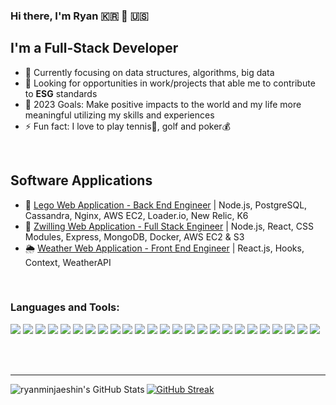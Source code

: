 ### Hi there, I'm Ryan 🇰🇷 🎾 🇺🇸

## I'm a Full-Stack Developer

- 💫   Currently focusing on data structures, algorithms, big data
- 🌱   Looking for opportunities in work/projects that able me to contribute to **ESG** standards
- 🥅   2023 Goals: Make positive impacts to the world and my life more meaningful utilizing my skills and experiences
- ⚡    Fun fact: I love to play tennis🎾, golf and poker💰
<br />

## Software Applications

- 🔮 [Lego Web Application - Back End Engineer](https://github.com/testing-is-for-noobs/Lego-Web-Application-Back-End-Engineer-Gallery) | Node.js, PostgreSQL, Cassandra, Nginx, AWS EC2, Loader.io, New Relic, K6
- 🔪 [Zwilling Web Application - Full Stack Engineer](https://github.com/Seeds-of-Change/Zwilling-Web-Application-Full-Stack-Engineer-Produt-Info-Section) | Node.js, React, CSS Modules, Express, MongoDB, Docker, AWS EC2 & S3
- 🌦 [Weather Web Application - Front End Engineer](https://ryanminjaeshin.github.io/weather_app_v3/) | React.js, Hooks, Context, WeatherAPI

<br />

### Languages and Tools:


![](https://img.shields.io/badge/Language-JavaScript-informational?style=plastic&logo=javascript&logoColor=white&color=blue)
![](https://img.shields.io/badge/Language-Java-informational?style=plastic&logo=javascript&logoColor=white&color=blue)
![](https://img.shields.io/badge/Language-HTML5-informational?style=plastic&logo=html5&logoColor=white&color=blue)
![](https://img.shields.io/badge/Language-CSS3-informational?style=plastic&logo=css3&logoColor=white&color=blue)
![](https://img.shields.io/badge/Database-PostgreSQL-informational?style=plastic&logo=postgresql&logoColor=white&color=blue)
![](https://img.shields.io/badge/Database-MongoDB-informational?style=plastic&logo=mongodb&logoColor=white&color=blue)
![](https://img.shields.io/badge/Database-MySQL-informational?style=plastic&logo=mysql&logoColor=white&color=blue)
![](https://img.shields.io/badge/Database-Cassandra-informational?style=plastic&logo=cassandra&logoColor=white&color=blue)
![](https://img.shields.io/badge/Tools-Spring-informational?style=plastic&logo=react&logoColor=white&color=blue)
![](https://img.shields.io/badge/Tools-React-informational?style=plastic&logo=react&logoColor=white&color=blue)
![](https://img.shields.io/badge/Tools-Express-informational?style=plastic&logo=express&logoColor=white&color=blue)
![](https://img.shields.io/badge/Tools-Node.js-informational?style=plastic&logo=node.js&logoColor=white&color=blue)
![](https://img.shields.io/badge/Tools-Webpack-informational?style=plastic&logo=webpack&logoColor=white&color=blue)
![](https://img.shields.io/badge/Tools-Babel-informational?style=plastic&logo=babel&logoColor=white&color=blue)
![](https://img.shields.io/badge/Tools-Postman-informational?style=plastic&logo=postman&logoColor=white&color=blue)
![](https://img.shields.io/badge/Tools-jQuery-informational?style=plastic&logo=jquery&logoColor=white&color=blue)
![](https://img.shields.io/badge/Tools-Trello-informational?style=plastic&logo=trello&logoColor=white&color=blue)
![](https://img.shields.io/badge/Tools-VS_Code-informational?style=plastic&logo=visual-studio-code&logoColor=white&color=blue)
![](https://img.shields.io/badge/Shell-Bash-informational?style=plastic&logo=gnu-bash&logoColor=white&color=blue)
![](https://img.shields.io/badge/Tools-NGINX-informational?style=plastic&logo=nginx&logoColor=white&color=blue)
![](https://img.shields.io/badge/Tools-Docker-informational?style=plastic&logo=docker&logoColor=white&color=blue)
![](https://img.shields.io/badge/Tools-Amazon_AWS-informational?style=plastic&logo=amazon-aws&logoColor=white&color=blue)
![](https://img.shields.io/badge/Testing-Jest-informational?style=plastic&logo=jest&logoColor=white&color=blue)
![](https://img.shields.io/badge/Testing-Mocha-informational?style=plastic&logo=mocha&logoColor=white&color=blue)
![](https://img.shields.io/badge/Testing-New_Relic-informational?style=plastic&logo=new-relic&logoColor=white&color=blue)



<br />
<br />

---


<img align="left" alt="ryanminjaeshin's GitHub Stats" src="https://github-readme-stats.vercel.app/api?username=ryanminjaeshin&show_icons=true&hide_border=true" />

[![GitHub Streak](https://github-readme-streak-stats.herokuapp.com/?user=ryanminjaeshin&theme=tokyonight_duo&hide_border=true&dates=black&stroke=white&currStreakNum=black&background=white&sideNums=black&currStreakLabel=black&sideLabels=black)](https://github.com/DenverCoder1/github-readme-streak-stats)


